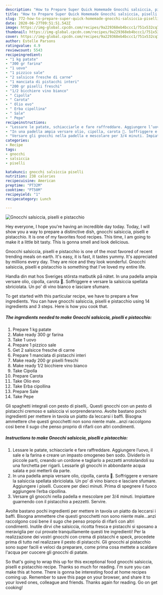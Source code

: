 ```yaml
---
description: "How to Prepare Super Quick Homemade Gnocchi salsiccia, piselli e pistacchio"
title: "How to Prepare Super Quick Homemade Gnocchi salsiccia, piselli e pistacchio"
slug: 772-how-to-prepare-super-quick-homemade-gnocchi-salsiccia-piselli-e-pistacchio
date: 2020-06-27T09:51:51.542Z
image: https://img-global.cpcdn.com/recipes/9a229368eb4bccc1/751x532cq70/gnocchi-salsiccia-piselli-e-pistacchio-recipe-main-photo.jpg
thumbnail: https://img-global.cpcdn.com/recipes/9a229368eb4bccc1/751x532cq70/gnocchi-salsiccia-piselli-e-pistacchio-recipe-main-photo.jpg
cover: https://img-global.cpcdn.com/recipes/9a229368eb4bccc1/751x532cq70/gnocchi-salsiccia-piselli-e-pistacchio-recipe-main-photo.jpg
author: Estelle Parsons
ratingvalue: 4.9
reviewcount: 5543
recipeingredient:
- "1 kg patate"
- "300 gr farina"
- "1 uovo"
- "1 pizzico sale"
- "2 salsicce fresche di carne"
- "1 manciata di pistacchi interi"
- "200 gr piselli freschi"
- "1/2 bicchiere vino bianco"
- " Cipolla"
- " Carota"
- " Olio evo"
- " Erba cipollina"
- " Sale"
- " Pepe"
recipeinstructions:
- "Lessare le patate, schiacciarle e fare raffreddare. Aggiungere l’uovo, il sale e la farina e creare un impasto omogeneo ben sodo. Dividerlo in piccole parti, creando un cordone e tagliarlo a pezzetti arrotolandoli su una forchetta per rigarli. Lessarle gli gnocchi in abbondante acqua salata e poi metterli da parte."
- "In una padella ampia versare olio, cipolla, carota 🥕. Soffriggere e versare la salsiccia spellata sbriciolata. Un po’ di vino bianco e lasciare sfumare. Aggiungere i piselli. Cuocere per dieci minuti. Prima di spegnere il fuoco aggiungere l’erba cipollina."
- "Versare gli gnocchi nella padella e mescolare per 3/4 minuti. Impiattare guarnendo con il pistacchio a pezzetti. Servire."
categories:
- Recipe
tags:
- gnocchi
- salsiccia
- piselli

katakunci: gnocchi salsiccia piselli 
nutrition: 238 calories
recipecuisine: American
preptime: "PT32M"
cooktime: "PT50M"
recipeyield: "1"
recipecategory: Lunch

---
```



![Gnocchi salsiccia, piselli e pistacchio](https://img-global.cpcdn.com/recipes/9a229368eb4bccc1/751x532cq70/gnocchi-salsiccia-piselli-e-pistacchio-recipe-main-photo.jpg)

Hey everyone, I hope you're having an incredible day today. Today, I will show you a way to prepare a distinctive dish, gnocchi salsiccia, piselli e pistacchio. It is one of my favorites food recipes. This time, I am going to make it a little bit tasty. This is gonna smell and look delicious.

Gnocchi salsiccia, piselli e pistacchio is one of the most favored of recent trending meals on earth. It's easy, it is fast, it tastes yummy. It's appreciated by millions every day. They are nice and they look wonderful. Gnocchi salsiccia, piselli e pistacchio is something that I've loved my entire life.

Handla din mat hos Sveriges största matbutik på nätet. In una padella ampia versare olio, cipolla, carota 🥕. Soffriggere e versare la salsiccia spellata sbriciolata. Un po&#39; di vino bianco e lasciare sfumare.


To get started with this particular recipe, we have to prepare a few ingredients. You can have gnocchi salsiccia, piselli e pistacchio using 14 ingredients and 3 steps. Here is how you cook that.

<!--inarticleads1-->

##### The ingredients needed to make Gnocchi salsiccia, piselli e pistacchio:

1. Prepare 1 kg patate
1. Make ready 300 gr farina
1. Take 1 uovo
1. Prepare 1 pizzico sale
1. Get 2 salsicce fresche di carne
1. Prepare 1 manciata di pistacchi interi
1. Make ready 200 gr piselli freschi
1. Make ready 1/2 bicchiere vino bianco
1. Take  Cipolla
1. Prepare  Carota
1. Take  Olio evo
1. Take  Erba cipollina
1. Prepare  Sale
1. Take  Pepe


Gli spaghetti integrali con pesto di piselli,. Questi gnocchi con un pesto di pistacchi cremoso e salsiccia vi sorprenderanno. Avolte bastano pochi ingredienti per mettere in tavola un piatto da leccarsi i baffi. Bisogna ammettere che questi gnocchetti non sono niente male…anzi raccolgono così bene il sugo che penso proprio di rifarli con altri condimenti. 

<!--inarticleads2-->

##### Instructions to make Gnocchi salsiccia, piselli e pistacchio:

1. Lessare le patate, schiacciarle e fare raffreddare. Aggiungere l’uovo, il sale e la farina e creare un impasto omogeneo ben sodo. Dividerlo in piccole parti, creando un cordone e tagliarlo a pezzetti arrotolandoli su una forchetta per rigarli. Lessarle gli gnocchi in abbondante acqua salata e poi metterli da parte.
1. In una padella ampia versare olio, cipolla, carota 🥕. Soffriggere e versare la salsiccia spellata sbriciolata. Un po’ di vino bianco e lasciare sfumare. Aggiungere i piselli. Cuocere per dieci minuti. Prima di spegnere il fuoco aggiungere l’erba cipollina.
1. Versare gli gnocchi nella padella e mescolare per 3/4 minuti. Impiattare guarnendo con il pistacchio a pezzetti. Servire.


Avolte bastano pochi ingredienti per mettere in tavola un piatto da leccarsi i baffi. Bisogna ammettere che questi gnocchetti non sono niente male…anzi raccolgono così bene il sugo che penso proprio di rifarli con altri condimenti. Inutile dirvi che salsiccia, ricotta fresca e pistacchi si sposano a meraviglia per cui provate tranquillamente questi tre ingredienti! Per la realizzazione dei vostri gnocchi con crema di pistacchi e speck, procedete prima di tutto nel realizzare il pesto di pistacchi. Gli gnocchi al pistacchio sono super facili e veloci da preparare, come prima cosa mettete a scaldare l&#39;acqua per cuocere gli gnocchi di patate. 

So that's going to wrap this up for this exceptional food gnocchi salsiccia, piselli e pistacchio recipe. Thanks so much for reading. I'm sure you can make this at home. There is gonna be interesting food at home recipes coming up. Remember to save this page on your browser, and share it to your loved ones, colleague and friends. Thanks again for reading. Go on get cooking!
